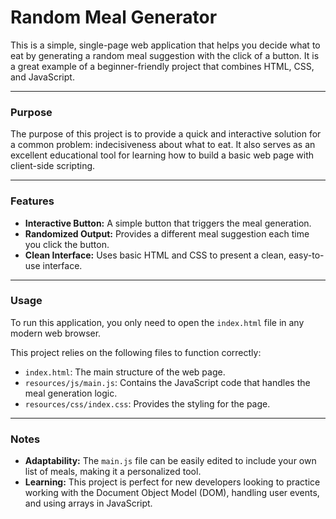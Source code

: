 # Random Meal Generator

This is a simple, single-page web application that helps you decide what to eat by generating a random meal suggestion with the click of a button. It is a great example of a beginner-friendly project that combines HTML, CSS, and JavaScript.

---

### Purpose

The purpose of this project is to provide a quick and interactive solution for a common problem: indecisiveness about what to eat. It also serves as an excellent educational tool for learning how to build a basic web page with client-side scripting.

---

### Features

* **Interactive Button:** A simple button that triggers the meal generation.
* **Randomized Output:** Provides a different meal suggestion each time you click the button.
* **Clean Interface:** Uses basic HTML and CSS to present a clean, easy-to-use interface.

---

### Usage

To run this application, you only need to open the `index.html` file in any modern web browser.

This project relies on the following files to function correctly:

* `index.html`: The main structure of the web page.
* `resources/js/main.js`: Contains the JavaScript code that handles the meal generation logic.
* `resources/css/index.css`: Provides the styling for the page.

---

### Notes

* **Adaptability:** The `main.js` file can be easily edited to include your own list of meals, making it a personalized tool.
* **Learning:** This project is perfect for new developers looking to practice working with the Document Object Model (DOM), handling user events, and using arrays in JavaScript.
